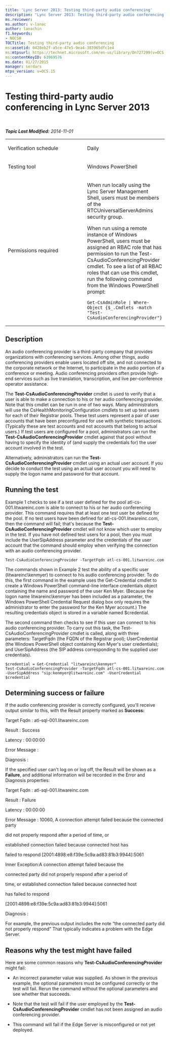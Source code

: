 ```yaml
---
title: 'Lync Server 2013: Testing third-party audio conferencing'
description: "Lync Server 2013: Testing third-party audio conferencing."
ms.reviewer: 
ms.author: v-lanac
author: lanachin
f1.keywords:
- NOCSH
TOCTitle: Testing third-party audio conferencing
ms:assetid: 0428eb2f-a5ce-47e5-9ea4-383965dfc1e4
ms:mtpsurl: https://technet.microsoft.com/en-us/library/Dn727299(v=OCS.15)
ms:contentKeyID: 63969576
ms.date: 01/27/2015
manager: serdars
mtps_version: v=OCS.15
---
```


# Testing third-party audio conferencing in Lync Server 2013

<div data-xmlns="http://www.w3.org/1999/xhtml">

<div class="topic" data-xmlns="http://www.w3.org/1999/xhtml" data-msxsl="urn:schemas-microsoft-com:xslt" data-cs="https://msdn.microsoft.com/">

<div data-asp="https://msdn2.microsoft.com/asp">



</div>

<div id="mainSection">

<div id="mainBody">

<span> </span>

_**Topic Last Modified:** 2014-11-01_


<table>
<colgroup>
<col style="width: 50%" />
<col style="width: 50%" />
</colgroup>
<tbody>
<tr class="odd">
<td><p>Verification schedule</p></td>
<td><p>Daily</p></td>
</tr>
<tr class="even">
<td><p>Testing tool</p></td>
<td><p>Windows PowerShell</p></td>
</tr>
<tr class="odd">
<td><p>Permissions required</p></td>
<td><p>When run locally using the Lync Server Management Shell, users must be members of the RTCUniversalServerAdmins security group.</p>
<p>When run using a remote instance of Windows PowerShell, users must be assigned an RBAC role that has permission to run the Test-CsAudioConferencingProvider cmdlet. To see a list of all RBAC roles that can use this cmdlet, run the following command from the Windows PowerShell prompt:</p>
<pre><code>Get-CsAdminRole | Where-Object {$_.Cmdlets -match &quot;Test-CsAudioConferencingProvider&quot;}</code></pre></td>
</tr>
</tbody>
</table>


<div>

## Description

An audio conferencing provider is a third-party company that provides organizations with conferencing services. Among other things, audio conferencing providers enable users located off site, and not connected to the corporate network or the Internet, to participate in the audio portion of a conference or meeting. Audio conferencing providers often provide high-end services such as live translation, transcription, and live per-conference operator assistance.

The **Test-CsAudioConferencingProvider** cmdlet is used to verify that a user is able to make a connection to his or her audio conferencing provider. Note that this cmdlet can be run in one of two ways. Many administrators will use the CsHealthMonitoringConfiguration cmdlets to set up test users for each of their Registrar pools. These test users represent a pair of user accounts that have been preconfigured for use with synthetic transactions. (Typically these are test accounts and not accounts that belong to actual users.) If test users are configured for a pool, administrators can run the **Test-CsAudioConferencingProvider** cmdlet against that pool without having to specify the identity of (and supply the credentials for) the user account involved in the test.

Alternatively, administrators can run the **Test-CsAudioConferencingProvider** cmdlet using an actual user account. If you decide to conduct the test using an actual user account you will need to supply the logon name and password for that account.

</div>

<div>

## Running the test

Example 1 checks to see if a test user defined for the pool atl-cs-001.litwareinc.com is able to connect to his or her audio conferencing provider. This command requires that at least one test user be defined for the pool. If no test users have been defined for atl-cs-001.litwareinc.com, then the command will fail; that's because the **Test-CsAudioConferencingProvider** cmdlet will not know which user to employ in the test. If you have not defined test users for a pool, then you must include the UserSipAddress parameter and the credentials of the user account that the command should employ when verifying the connection with an audio conferencing provider.

    Test-CsAudioConferencingProvider -TargetFqdn atl-cs-001.litwareinc.com 

The commands shown in Example 2 test the ability of a specific user (litwareinc\\kenmyer) to connect to his audio conferencing provider. To do this, the first command in the example uses the Get-Credential cmdlet to create a Windows PowerShell command-line interface credentials object containing the name and password of the user Ken Myer. (Because the logon name litwareinc\\kenmyer has been included as a parameter, the Windows PowerShell Credential Request dialog box only requires the administrator to enter the password for the Ken Myer account.) The resulting credentials object is stored in a variable named $credential.

The second command then checks to see if this user can connect to his audio conferencing provider. To carry out this task, the Test-CsAudioConferencingProvider cmdlet is called, along with three parameters: TargetFqdn (the FQDN of the Registrar pool); UserCredential (the Windows PowerShell object containing Ken Myer's user credentials); and UserSipAddress (the SIP address corresponding to the supplied user credentials).

    $credential = Get-Credential "litwareinc\kenmyer" 
    Test-CsAudioConferencingProvider -TargetFqdn atl-cs-001.litwareinc.com -UserSipAddress "sip:kenmyer@litwareinc.com" -UserCredential $credential

</div>

<div>

## Determining success or failure

If the audio conferencing provider is correctly configured, you'll receive output similar to this, with the Result property marked as **Success:**

Target Fqdn : atl-sql-001.litwareinc.com

Result : Success

Latency : 00:00:00

Error Message :

Diagnosis :

If the specified user can't log on or log off, the Result will be shown as a **Failure**, and additional information will be recorded in the Error and Diagnosis properties:

Target Fqdn : atl-sql-001.litwareinc.com

Result : Failure

Latency : 00:00:00

Error Message : 10060, A connection attempt failed because the connected party

did not properly respond after a period of time, or

established connection failed because connected host has

failed to respond \[2001:4898:e8:f39e:5c9a:ad83:81b3:9944\]:5061

Inner Exception:A connection attempt failed because the

connected party did not properly respond after a period of

time, or established connection failed because connected host

has failed to respond

\[2001:4898:e8:f39e:5c9a:ad83:81b3:9944\]:5061

Diagnosis :

For example, the previous output includes the note “the connected party did not properly respond” That typically indicates a problem with the Edge Server.

</div>

<div>

## Reasons why the test might have failed

Here are some common reasons why **Test-CsAudioConferencingProvider** might fail:

  - An incorrect parameter value was supplied. As shown in the previous example, the optional parameters must be configured correctly or the test will fail. Rerun the command without the optional parameters and see whether that succeeds.

  - Note that the test will fail if the user employed by the **Test-CsAudioConferencingProvider** cmdlet has not been assigned an audio conferencing provider.

  - This command will fail if the Edge Server is misconfigured or not yet deployed.

</div>

</div>

<span> </span>

</div>

</div>

</div>

